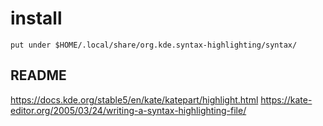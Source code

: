 # install
    put under $HOME/.local/share/org.kde.syntax-highlighting/syntax/

## README
https://docs.kde.org/stable5/en/kate/katepart/highlight.html
https://kate-editor.org/2005/03/24/writing-a-syntax-highlighting-file/
